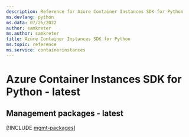 ```yaml
---
description: Reference for Azure Container Instances SDK for Python
ms.devlang: python
ms.data: 07/26/2022
author: samkreter
ms.author: samkreter
title: Azure Container Instances SDK for Python
ms.topic: reference
ms.service: containerinstances
---
```

# Azure Container Instances SDK for Python - latest

## Management packages - latest
[!INCLUDE [mgmt-packages](container-instances-mgmt-index.md)]